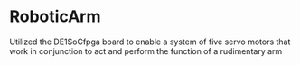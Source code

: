 # RoboticArm
Utilized the DE1SoCfpga board to enable a system of five servo motors that work in conjunction to act and perform the function of a rudimentary arm
